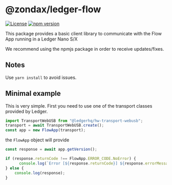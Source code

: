 # @zondax/ledger-flow

[![License](https://img.shields.io/badge/License-Apache%202.0-blue.svg)](https://opensource.org/licenses/Apache-2.0)
[![npm version](https://badge.fury.io/js/%40zondax%2Fledger-flow.svg)](https://badge.fury.io/js/%40zondax%2Fledger-flow)

This package provides a basic client library to communicate with the Flow App running in a Ledger Nano S/X

We recommend using the npmjs package in order to receive updates/fixes.

## Notes

Use `yarn install` to avoid issues.

## Minimal example

This is very simple. First you need to use one of the transport classes provided by Ledger.

```js
import TransportWebUSB from "@ledgerhq/hw-transport-webusb";
transport = await TransportWebUSB.create();
const app = new FlowApp(transport);
```

the `FlowApp` object will provide

```js
const response = await app.getVersion();

if (response.returnCode !== FlowApp.ERROR_CODE.NoError) {
      console.log(`Error [${response.returnCode}] ${response.errorMessage}`);
} else {
    console.log(response);
}
```
